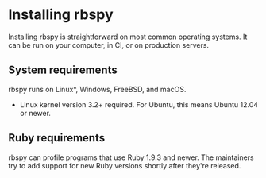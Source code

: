 # Installing rbspy

Installing rbspy is straightforward on most common operating systems. It can be run on your computer, in CI, or on production servers.

## System requirements

rbspy runs on Linux\*, Windows, FreeBSD, and macOS.

* Linux kernel version 3.2+ required. For Ubuntu, this means Ubuntu 12.04 or newer.

## Ruby requirements

rbspy can profile programs that use Ruby 1.9.3 and newer. The maintainers try to add support for new Ruby versions shortly after they're released.
